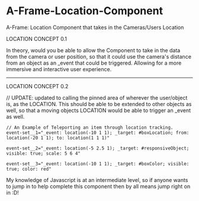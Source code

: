 # A-Frame-Location-Component
A-Frame: Location Component that takes in the Cameras/Users Location

LOCATION CONCEPT 0.1

In theory, would you be able to allow the Component to take in the data from the camera or user position, so that it could use the camera's distance from an object as an _event that could be triggered. Allowing for a more immersive and interactive user experience.

--------------------------------------------------------------------------------------

LOCATION CONCEPT 0.2 

  // UPDATE: updated to calling the pinned area of wherever the user/object is, as the LOCATION. This should be able to be extended to other objects as well, so that a moving objects LOCATION would be able to trigger an _event as well.

	// An Example of Teleporting an item through location tracking.
	event-set__1="_event: location(-10 1 1); _target: #boxLocation; from: location(-20 1 1); to: location(1 1 1)"

	event-set__2="_event: location(-5 2.5 1); _target: #responsiveObject; visible: true; scale: 5 6 4"

	event-set__3="_event: location(-10 1 1); _target: #boxColor; visible: true; color: red"

My knowledge of Javascript is at an intermediate level, so if anyone wants to jump in to help complete this component then by all means jump right on in :D!

